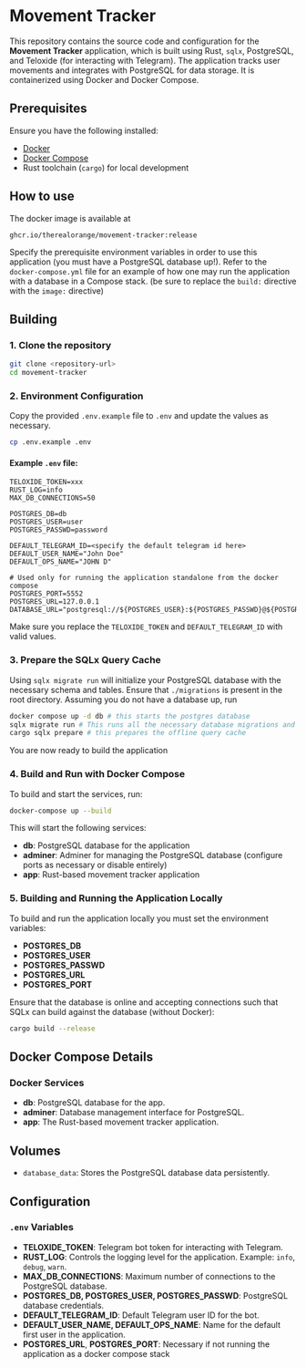 # Movement Tracker

This repository contains the source code and configuration for the **Movement Tracker** application, which is built using Rust, `sqlx`, PostgreSQL, and Teloxide (for interacting with Telegram). The application tracks user movements and integrates with PostgreSQL for data storage. It is containerized using Docker and Docker Compose.

## Prerequisites

Ensure you have the following installed:

- [Docker](https://www.docker.com/)
- [Docker Compose](https://docs.docker.com/compose/)
- Rust toolchain (`cargo`) for local development

## How to use

The docker image is available at

```
ghcr.io/therealorange/movement-tracker:release
```
Specify the prerequisite environment variables in order to use this application (you must have a PostgreSQL database up!). 
Refer to the `docker-compose.yml` file for an example of how one may run the application with a database in a Compose stack. 
(be sure to replace the `build:` directive with the `image:` directive)

## Building

### 1. Clone the repository

```bash
git clone <repository-url>
cd movement-tracker
```

### 2. Environment Configuration

Copy the provided `.env.example` file to `.env` and update the values as necessary.

```bash
cp .env.example .env
```

#### Example `.env` file:

```dotenv
TELOXIDE_TOKEN=xxx
RUST_LOG=info
MAX_DB_CONNECTIONS=50

POSTGRES_DB=db
POSTGRES_USER=user
POSTGRES_PASSWD=password

DEFAULT_TELEGRAM_ID=<specify the default telegram id here>
DEFAULT_USER_NAME="John Doe"
DEFAULT_OPS_NAME="JOHN D"

# Used only for running the application standalone from the docker compose
POSTGRES_PORT=5552
POSTGRES_URL=127.0.0.1
DATABASE_URL="postgresql://${POSTGRES_USER}:${POSTGRES_PASSWD}@${POSTGRES_URL}:${POSTGRES_PORT}/${POSTGRES_DB}"
```

Make sure you replace the `TELOXIDE_TOKEN` and `DEFAULT_TELEGRAM_ID` with valid values.

### 3. Prepare the SQLx Query Cache

Using `sqlx migrate run` will initialize your PostgreSQL database with the necessary schema and tables. Ensure that `./migrations` is present in the root directory.
Assuming you do not have a database up, run
```bash
docker compose up -d db # this starts the postgres database
sqlx migrate run # This runs all the necessary database migrations and prepares the database
cargo sqlx prepare # this prepares the offline query cache
```
You are now ready to build the application

### 4. Build and Run with Docker Compose

To build and start the services, run:

```bash
docker-compose up --build
```

This will start the following services:
- **db**: PostgreSQL database for the application
- **adminer**: Adminer for managing the PostgreSQL database (configure ports as necessary or disable entirely)
- **app**: Rust-based movement tracker application

### 5. Building and Running the Application Locally

To build and run the application locally you must set the environment variables:
- **POSTGRES_DB**
- **POSTGRES_USER**
- **POSTGRES_PASSWD**
- **POSTGRES_URL**
- **POSTGRES_PORT**

Ensure that the database is online and accepting connections such that SQLx can build against the database (without Docker):

```bash
cargo build --release
```

## Docker Compose Details

### Docker Services

- **db**: PostgreSQL database for the app.
- **adminer**: Database management interface for PostgreSQL.
- **app**: The Rust-based movement tracker application.

## Volumes

- `database_data`: Stores the PostgreSQL database data persistently.

## Configuration

### `.env` Variables

- **TELOXIDE_TOKEN**: Telegram bot token for interacting with Telegram.
- **RUST_LOG**: Controls the logging level for the application. Example: `info`, `debug`, `warn`.
- **MAX_DB_CONNECTIONS**: Maximum number of connections to the PostgreSQL database.
- **POSTGRES_DB, POSTGRES_USER, POSTGRES_PASSWD**: PostgreSQL database credentials.
- **DEFAULT_TELEGRAM_ID**: Default Telegram user ID for the bot.
- **DEFAULT_USER_NAME, DEFAULT_OPS_NAME**: Name for the default first user in the application.
- **POSTGRES_URL**, **POSTGRES_PORT**: Necessary if not running the application as a docker compose stack

